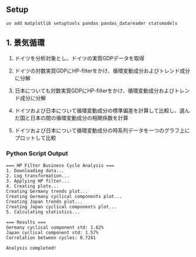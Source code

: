 ## Setup

```shell
uv add matplotlib setuptools pandas pandas_datareader statsmodels
```

## 1. 景気循環

1. ドイツを分析対象とし、ドイツの実質GDPデータを取得

2. ドイツの対数実質GDPにHP-filterをかけ、循環変動成分およびトレンド成分に分解

3. 日本についても対数実質GDPにHP-filterをかけ、循環変動成分およびトレンド成分に分解

4. ドイツおよび日本について循環変動成分の標準偏差を計算して比較し、選んだ国と日本の間の循環変動成分の相関係数を計算

5. ドイツおよび日本について循環変動成分の時系列データを一つのグラフ上にプロットして比較

### Python Script Output

```shell
=== HP Filter Business Cycle Analysis ===
1. Downloading data...
2. Log transformation...
3. Applying HP filter...
4. Creating plots...
Creating Germany trends plot...
Creating Germany cyclical components plot...
Creating Japan trends plot...
Creating Japan cyclical components plot...
5. Calculating statistics...

=== Results ===
Germany cyclical component std: 1.62%
Japan cyclical component std: 1.57%
Correlation between cycles: 0.7241

Analysis completed!
```
